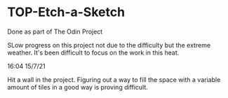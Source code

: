 # TOP-Etch-a-Sketch
Done as part of The Odin Project

SLow progress on this project not due to the difficulty but the extreme weather. It's been difficult to focus on the work in this heat. 

16:04 15/7/21 

Hit a wall in the project. Figuring out a way to fill the space with a variable amount of tiles in a good way is proving difficult. 